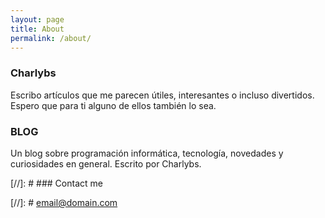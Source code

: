 ```yaml
---
layout: page
title: About
permalink: /about/
---
```


### Charlybs

Escribo artículos que me parecen útiles, interesantes o incluso divertidos. Espero que para ti alguno de ellos también lo sea.

### BLOG

Un blog sobre programación informática, tecnología, novedades y curiosidades en general. Escrito por Charlybs.

[//]: # ### Contact me

[//]: # [email@domain.com](mailto:email@domain.com)
